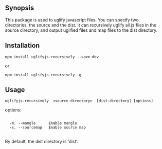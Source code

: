 ## Synopsis

This package is used to uglify javascript files. You can specify two directories, the source and the dist. It can recursively uglify all js files in the source directory, and output uglified files and map files to the dist directory. 

## Installation

<pre><code>npm install uglifyjs-recursively --save-dev</code></pre>

or

<pre><code>npm install uglifyjs-recursively -g</code></pre>

## Usage

<pre><code>uglifyjs-recursively  &lt;source-directory&gt;  [dist-directory] [options]</code></pre>

options:
<pre>
<code>
  -m, --mangle      Enable mangle
  -s, --sourcemap   Enable source map 
</code>
</pre>
By default, the dist directory is 'dist'.